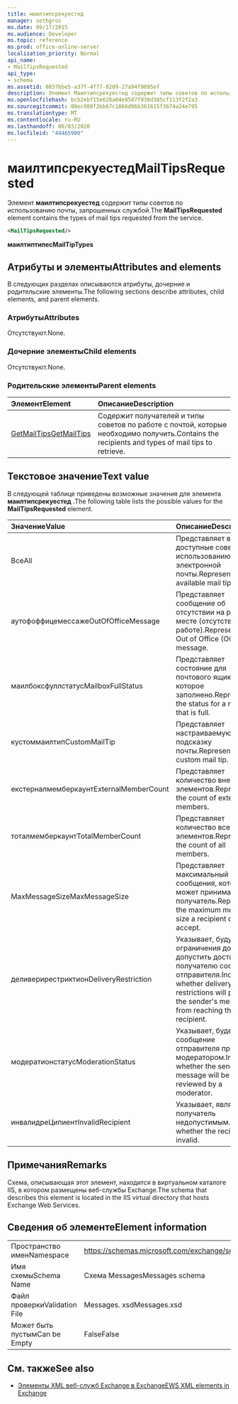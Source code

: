 ```yaml
---
title: маилтипсрекуестед
manager: sethgros
ms.date: 09/17/2015
ms.audience: Developer
ms.topic: reference
ms.prod: office-online-server
localization_priority: Normal
api_name:
- MailTipsRequested
api_type:
- schema
ms.assetid: 8037bbe5-a37f-4f77-8209-27a94f9095ef
description: Элемент Маилтипсрекуестед содержит типы советов по использованию почты, запрошенных службой.
ms.openlocfilehash: bcb2ebf15e628a04e8507f938d385cf113f2f2a3
ms.sourcegitcommit: 88ec988f2bb67c1866d06b361615f3674a24e795
ms.translationtype: MT
ms.contentlocale: ru-RU
ms.lasthandoff: 06/03/2020
ms.locfileid: "44465900"
---
```

# <a name="mailtipsrequested"></a><span data-ttu-id="24d8b-103">маилтипсрекуестед</span><span class="sxs-lookup"><span data-stu-id="24d8b-103">MailTipsRequested</span></span>

<span data-ttu-id="24d8b-104">Элемент **маилтипсрекуестед** содержит типы советов по использованию почты, запрошенных службой.</span><span class="sxs-lookup"><span data-stu-id="24d8b-104">The **MailTipsRequested** element contains the types of mail tips requested from the service.</span></span> 
  
```XML
<MailTipsRequested/>
```

 <span data-ttu-id="24d8b-105">**маилтиптипес**</span><span class="sxs-lookup"><span data-stu-id="24d8b-105">**MailTipTypes**</span></span>
## <a name="attributes-and-elements"></a><span data-ttu-id="24d8b-106">Атрибуты и элементы</span><span class="sxs-lookup"><span data-stu-id="24d8b-106">Attributes and elements</span></span>

<span data-ttu-id="24d8b-107">В следующих разделах описываются атрибуты, дочерние и родительские элементы.</span><span class="sxs-lookup"><span data-stu-id="24d8b-107">The following sections describe attributes, child elements, and parent elements.</span></span>
  
### <a name="attributes"></a><span data-ttu-id="24d8b-108">Атрибуты</span><span class="sxs-lookup"><span data-stu-id="24d8b-108">Attributes</span></span>

<span data-ttu-id="24d8b-109">Отсутствуют.</span><span class="sxs-lookup"><span data-stu-id="24d8b-109">None.</span></span>
  
### <a name="child-elements"></a><span data-ttu-id="24d8b-110">Дочерние элементы</span><span class="sxs-lookup"><span data-stu-id="24d8b-110">Child elements</span></span>

<span data-ttu-id="24d8b-111">Отсутствуют.</span><span class="sxs-lookup"><span data-stu-id="24d8b-111">None.</span></span>
  
### <a name="parent-elements"></a><span data-ttu-id="24d8b-112">Родительские элементы</span><span class="sxs-lookup"><span data-stu-id="24d8b-112">Parent elements</span></span>

|<span data-ttu-id="24d8b-113">**Элемент**</span><span class="sxs-lookup"><span data-stu-id="24d8b-113">**Element**</span></span>|<span data-ttu-id="24d8b-114">**Описание**</span><span class="sxs-lookup"><span data-stu-id="24d8b-114">**Description**</span></span>|
|:-----|:-----|
|[<span data-ttu-id="24d8b-115">GetMailTips</span><span class="sxs-lookup"><span data-stu-id="24d8b-115">GetMailTips</span></span>](getmailtips.md) <br/> |<span data-ttu-id="24d8b-116">Содержит получателей и типы советов по работе с почтой, которые необходимо получить.</span><span class="sxs-lookup"><span data-stu-id="24d8b-116">Contains the recipients and types of mail tips to retrieve.</span></span>  <br/> |
   
## <a name="text-value"></a><span data-ttu-id="24d8b-117">Текстовое значение</span><span class="sxs-lookup"><span data-stu-id="24d8b-117">Text value</span></span>

<span data-ttu-id="24d8b-118">В следующей таблице приведены возможные значения для элемента **маилтипсрекуестед** .</span><span class="sxs-lookup"><span data-stu-id="24d8b-118">The following table lists the possible values for the **MailTipsRequested** element.</span></span> 
  
|<span data-ttu-id="24d8b-119">**Значение**</span><span class="sxs-lookup"><span data-stu-id="24d8b-119">**Value**</span></span>|<span data-ttu-id="24d8b-120">**Описание**</span><span class="sxs-lookup"><span data-stu-id="24d8b-120">**Description**</span></span>|
|:-----|:-----|
|<span data-ttu-id="24d8b-121">Все</span><span class="sxs-lookup"><span data-stu-id="24d8b-121">All</span></span>  <br/> |<span data-ttu-id="24d8b-122">Представляет все доступные советы по использованию электронной почты.</span><span class="sxs-lookup"><span data-stu-id="24d8b-122">Represents all available mail tips.</span></span>  <br/> |
|<span data-ttu-id="24d8b-123">аутофоффицемессаже</span><span class="sxs-lookup"><span data-stu-id="24d8b-123">OutOfOfficeMessage</span></span>  <br/> |<span data-ttu-id="24d8b-124">Представляет сообщение об отсутствии на рабочем месте (отсутствие на работе).</span><span class="sxs-lookup"><span data-stu-id="24d8b-124">Represents the Out of Office (OOF) message.</span></span>  <br/> |
|<span data-ttu-id="24d8b-125">маилбоксфуллстатус</span><span class="sxs-lookup"><span data-stu-id="24d8b-125">MailboxFullStatus</span></span>  <br/> |<span data-ttu-id="24d8b-126">Представляет состояние для почтового ящика, которое заполнено.</span><span class="sxs-lookup"><span data-stu-id="24d8b-126">Represents the status for a mailbox that is full.</span></span>  <br/> |
|<span data-ttu-id="24d8b-127">кустоммаилтип</span><span class="sxs-lookup"><span data-stu-id="24d8b-127">CustomMailTip</span></span>  <br/> |<span data-ttu-id="24d8b-128">Представляет настраиваемую подсказку почты.</span><span class="sxs-lookup"><span data-stu-id="24d8b-128">Represents a custom mail tip.</span></span>  <br/> |
|<span data-ttu-id="24d8b-129">екстерналмемберкаунт</span><span class="sxs-lookup"><span data-stu-id="24d8b-129">ExternalMemberCount</span></span>  <br/> |<span data-ttu-id="24d8b-130">Представляет количество внешних элементов.</span><span class="sxs-lookup"><span data-stu-id="24d8b-130">Represents the count of external members.</span></span>  <br/> |
|<span data-ttu-id="24d8b-131">тоталмемберкаунт</span><span class="sxs-lookup"><span data-stu-id="24d8b-131">TotalMemberCount</span></span>  <br/> |<span data-ttu-id="24d8b-132">Представляет количество всех элементов.</span><span class="sxs-lookup"><span data-stu-id="24d8b-132">Represents the count of all members.</span></span>  <br/> |
|<span data-ttu-id="24d8b-133">MaxMessageSize</span><span class="sxs-lookup"><span data-stu-id="24d8b-133">MaxMessageSize</span></span>  <br/> |<span data-ttu-id="24d8b-134">Представляет максимальный размер сообщения, которое может принимать получатель.</span><span class="sxs-lookup"><span data-stu-id="24d8b-134">Represents the maximum message size a recipient can accept.</span></span>  <br/> |
|<span data-ttu-id="24d8b-135">деливерирестриктион</span><span class="sxs-lookup"><span data-stu-id="24d8b-135">DeliveryRestriction</span></span>  <br/> |<span data-ttu-id="24d8b-136">Указывает, будут ли ограничения доставки допустить достижение получателю сообщения отправителя.</span><span class="sxs-lookup"><span data-stu-id="24d8b-136">Indicates whether delivery restrictions will prevent the sender's message from reaching the recipient.</span></span>  <br/> |
|<span data-ttu-id="24d8b-137">модератионстатус</span><span class="sxs-lookup"><span data-stu-id="24d8b-137">ModerationStatus</span></span>  <br/> |<span data-ttu-id="24d8b-138">Указывает, будет ли сообщение отправителя проверено модератором.</span><span class="sxs-lookup"><span data-stu-id="24d8b-138">Indicates whether the sender's message will be reviewed by a moderator.</span></span>  <br/> |
|<span data-ttu-id="24d8b-139">инвалидреЦипиент</span><span class="sxs-lookup"><span data-stu-id="24d8b-139">InvalidRecipient</span></span>  <br/> |<span data-ttu-id="24d8b-140">Указывает, является ли получатель недопустимым.</span><span class="sxs-lookup"><span data-stu-id="24d8b-140">Indicates whether the recipient is invalid.</span></span>  <br/> |
   
## <a name="remarks"></a><span data-ttu-id="24d8b-141">Примечания</span><span class="sxs-lookup"><span data-stu-id="24d8b-141">Remarks</span></span>

<span data-ttu-id="24d8b-142">Схема, описывающая этот элемент, находится в виртуальном каталоге IIS, в котором размещены веб-службы Exchange.</span><span class="sxs-lookup"><span data-stu-id="24d8b-142">The schema that describes this element is located in the IIS virtual directory that hosts Exchange Web Services.</span></span>
  
## <a name="element-information"></a><span data-ttu-id="24d8b-143">Сведения об элементе</span><span class="sxs-lookup"><span data-stu-id="24d8b-143">Element information</span></span>

|||
|:-----|:-----|
|<span data-ttu-id="24d8b-144">Пространство имен</span><span class="sxs-lookup"><span data-stu-id="24d8b-144">Namespace</span></span>  <br/> |https://schemas.microsoft.com/exchange/services/2006/messages  <br/> |
|<span data-ttu-id="24d8b-145">Имя схемы</span><span class="sxs-lookup"><span data-stu-id="24d8b-145">Schema Name</span></span>  <br/> |<span data-ttu-id="24d8b-146">Схема Messages</span><span class="sxs-lookup"><span data-stu-id="24d8b-146">Messages schema</span></span>  <br/> |
|<span data-ttu-id="24d8b-147">Файл проверки</span><span class="sxs-lookup"><span data-stu-id="24d8b-147">Validation File</span></span>  <br/> |<span data-ttu-id="24d8b-148">Messages. xsd</span><span class="sxs-lookup"><span data-stu-id="24d8b-148">Messages.xsd</span></span>  <br/> |
|<span data-ttu-id="24d8b-149">Может быть пустым</span><span class="sxs-lookup"><span data-stu-id="24d8b-149">Can be Empty</span></span>  <br/> |<span data-ttu-id="24d8b-150">False</span><span class="sxs-lookup"><span data-stu-id="24d8b-150">False</span></span>  <br/> |
   
## <a name="see-also"></a><span data-ttu-id="24d8b-151">См. также</span><span class="sxs-lookup"><span data-stu-id="24d8b-151">See also</span></span>



- [<span data-ttu-id="24d8b-152">Элементы XML веб-служб Exchange в Exchange</span><span class="sxs-lookup"><span data-stu-id="24d8b-152">EWS XML elements in Exchange</span></span>](ews-xml-elements-in-exchange.md)

